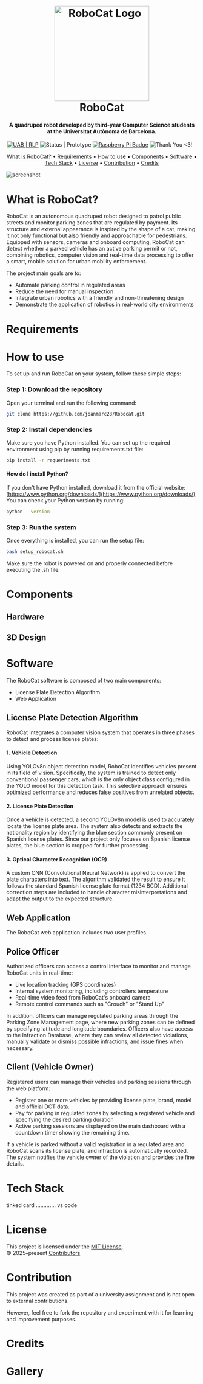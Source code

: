 <h1 align="center">
  <br>
    <img src="https://i.ibb.co/Gfq6n7K3/robocat-logo.png" alt="RoboCat Logo" width="250">
  <br>
    RoboCat
  <br>
</h1>

<h4 align="center">A quadruped robot developed by third-year Computer Science students at the Universitat Autònoma de Barcelona.</h4>

<p align="center">
  <!----------------------- UAB | Robótica ----------------------->
  <a href="https://rlpengineeringschooluab.wordpress.com"><img src="https://img.shields.io/badge/UAB-RLP-3FB911" alt="UAB | RLP"></a>
  <!--------------------------- Status --------------------------->
  <img src="https://img.shields.io/badge/status-prototype-4CB696" alt="Status | Prototype">
  <!---------------------------  Raspi --------------------------->
  <a href="https://www.raspberrypi.com/">
  <img src="https://img.shields.io/badge/-Raspberry%20Pi-A22846?logo=Raspberry%20Pi&logoColor=white" alt="Raspberry Pi Badge"></a>
  <!--------------------------- THX U ---------------------------->
  <img alt="Thank You <3!" src="https://img.shields.io/badge/%3C3-Thank_you!-blue">
  
</p>

 <!---Modificar per els nostres casos--->
<p align="center">
  <a href="#What-is-RoboCat">What is RoboCat?</a> •
  <a href="#Requirements">Requirements</a> •
  <a href="#How-To-Use">How to use</a> •
  <a href="#Components">Components</a> •
  <a href="#Software">Software</a> •
  <a href="#Tech-Stack">Tech Stack</a> •
  <a href="#License">License</a> •
  <a href="#Contribution">Contribution</a> •
  <a href="#Credits">Credits</a>
</p>

![screenshot](https://raw.githubusercontent.com/joanmarc28/Robocat/main/gallery/model_360.gif)


# What is RoboCat?

RoboCat is an autonomous quadruped robot designed to patrol public streets and monitor parking zones that are regulated by payment. Its structure and external appearance is inspired by the shape of a cat, making it not only functional but also friendly and approachable for pedestrians.
Equipped with sensors, cameras and onboard computing, RoboCat can detect whether a parked vehicle has an active parking permit or not, combining robotics, computer vision and real-time data processing to offer a smart, mobile solution for urban mobility enforcement.

The project main goals are to:
  - Automate parking control in regulated areas
  - Reduce the need for manual inspection
  - Integrate urban robotics with a friendly and non-threatening design
  - Demonstrate the application of robotics in real-world city environments

# Requirements

# How to use

To set up and run RoboCat on your system, follow these simple steps:
### Step 1: Download the repository
Open your terminal and run the following command:
```bash
git clone https://github.com/joanmarc28/Robocat.git
```
### Step 2: Install dependencies
Make sure you have Python installed. You can set up the required environment using pip by running requirements.txt file:
```bash
pip install -r requeriments.txt
```
#### How do I install Python?
If you don't have Python installed, download it from the official website:
[https://www.python.org/downloads/](https://www.python.org/downloads/)
You can check your Python version by running:
```bash
python --version
```
### Step 3: Run the system
Once everything is installed, you can run the setup file:
```bash
bash setup_robocat.sh
```
Make sure the robot is powered on and properly connected before executing the .sh file.


# Components

## Hardware 

## 3D Design

# Software
The RoboCat software is composed of two main components:
- License Plate Detection Algorithm
- Web Application

## License Plate Detection Algorithm
RoboCat integrates a computer vision system that operates in three phases to detect and process license plates:
#### 1. Vehicle Detection
Using YOLOv8n object detection model, RoboCat identifies vehicles present in its field of vision. Specifically, the system is trained to detect only conventional passenger cars, which is the only object class configured in the YOLO model for this detection task. This selective approach ensures optimized performance and reduces false positives from unrelated objects.

#### 2. License Plate Detection
Once a vehicle is detected, a second YOLOv8n model is used to accurately locate the license plate area. The system also detects and extracts the nationality region by identifying the blue section commonly present on Spanish license plates. Since our project only focuses on Spanish license plates, the blue section is cropped for further processing.

#### 3. Optical Character Recognition (OCR)
A custom CNN (Convolutional Neural Network) is applied to convert the plate characters into text. The algorithm validated the result to ensure it follows the standard Spanish license plate format (1234 BCD). Additional correction steps are included to handle character misinterpretations and adapt the output to the expected structure.

## Web Application

The RoboCat web application includes two user profiles.

## Police Officer
Authorized officers can access a control interface to monitor and manage RoboCat units in real-time:
- Live location tracking (GPS coordinates)
- Internal system monitoring, including controllers temperature
- Real-time video feed from RoboCat's onboard camera
- Remote control commands such as "Crouch" or "Stand Up"

In addition, officers can manage regulated parking areas through the Parking Zone Management page, where new parking zones can be defined by specifying latitude and longitude boundaries.
Officers also have access to the Infraction Database, where they can review all detected violations, manually validate or dismiss possible infractions, and issue fines when necessary.

## Client (Vehicle Owner)

Registered users can manage their vehicles and parking sessions through the web platform:
- Register one or more vehicles by providing license plate, brand, model and official DGT data.
- Pay for parking in regulated zones by selecting a registered vehicle and specifying the desired parking duration
- Active parking sessions are displayed on the main dashboard with a countdown timer showing the remaining time.

If a vehicle is parked without a valid registration in a regulated area and RoboCat scans its license plate, and infraction is automatically recorded. The system notifies the vehicle owner of the violation and provides the fine details.

# Tech Stack
 tinked card .............
 vs code 

# License
This project is licensed under the [MIT License](LICENSE).  
© 2025–present [Contributors](https://github.com/joanmarc28/Robocat/contributors)

# Contribution
This project was created as part of a university assignment and is not open to external contributions.

However, feel free to fork the repository and experiment with it for learning and improvement purposes.

# Credits

# Gallery
